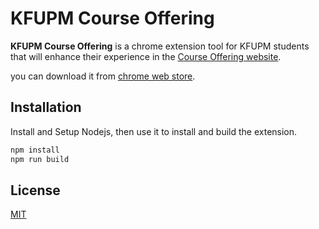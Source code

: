 # KFUPM Course Offering

**KFUPM Course Offering** is a chrome extension tool for KFUPM students that will enhance their experience in the [Course Offering website](https://registrar.kfupm.edu.sa/courseoffering#3352).

you can download it from [chrome web store](https://chrome.google.com/webstore/detail/kfupm-course-offering/jajiinopiopggfikifkepeklkfpcbhnm/).

## Installation

Install and Setup Nodejs, then use it to install and build the extension.

```bash
npm install
npm run build
```

## License
[MIT](https://choosealicense.com/licenses/mit/)
